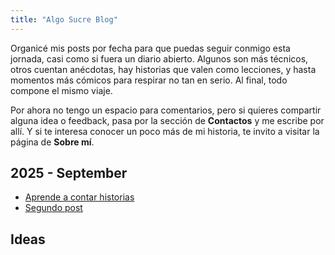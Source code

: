 ```yaml
---
title: "Algo Sucre Blog"
---
```


Organicé mis posts por fecha para que puedas seguir conmigo esta jornada, casi como si fuera un diario abierto. Algunos son más técnicos, otros cuentan anécdotas, hay historias que valen como lecciones, y hasta momentos más cómicos para respirar no tan en serio. Al final, todo compone el mismo viaje.

Por ahora no tengo un espacio para comentarios, pero si quieres compartir alguna idea o feedback, pasa por la sección de **Contactos** y me escribe por allí. Y si te interesa conocer un poco más de mi historia, te invito a visitar la página de **Sobre mí**.

## 2025 - September

- [Aprende a contar historias](/posts/aprende-a-contar-historias/)
- [Segundo post](/posts/segundo-post/)

## Ideas
